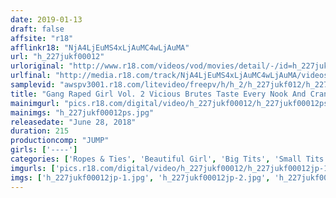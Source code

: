 ```yaml
---
date: 2019-01-13
draft: false
affsite: "r18"
afflinkr18: "NjA4LjEuMS4xLjAuMC4wLjAuMA"
url: "h_227jukf00012"
urloriginal: "http://www.r18.com/videos/vod/movies/detail/-/id=h_227jukf00012"
urlfinal: "http://media.r18.com/track/NjA4LjEuMS4xLjAuMC4wLjAuMA/videos/vod/movies/detail/-/id=h_227jukf00012"
samplevid: "awspv3001.r18.com/litevideo/freepv/h/h_2/h_227jukf012/h_227jukf012_dmb_w.mp4"
title: "Gang Raped Girl Vol. 2 Vicious Brutes Taste Every Nook And Cranny Of These Young Girls' Beautiful Bodies"
mainimgurl: "pics.r18.com/digital/video/h_227jukf00012/h_227jukf00012ps.jpg"
mainimgs: "h_227jukf00012ps.jpg"
releasedate: "June 28, 2018"
duration: 215
productioncomp: "JUMP"
girls: ['----']
categories: ['Ropes & Ties', 'Beautiful Girl', 'Big Tits', 'Small Tits', 'Youthful', 'Threesome / Foursome']
imgurls: ['pics.r18.com/digital/video/h_227jukf00012/h_227jukf00012jp-1.jpg', 'pics.r18.com/digital/video/h_227jukf00012/h_227jukf00012jp-2.jpg', 'pics.r18.com/digital/video/h_227jukf00012/h_227jukf00012jp-3.jpg', 'pics.r18.com/digital/video/h_227jukf00012/h_227jukf00012jp-4.jpg', 'pics.r18.com/digital/video/h_227jukf00012/h_227jukf00012jp-5.jpg', 'pics.r18.com/digital/video/h_227jukf00012/h_227jukf00012jp-6.jpg', 'pics.r18.com/digital/video/h_227jukf00012/h_227jukf00012jp-7.jpg', 'pics.r18.com/digital/video/h_227jukf00012/h_227jukf00012jp-8.jpg', 'pics.r18.com/digital/video/h_227jukf00012/h_227jukf00012jp-9.jpg', 'pics.r18.com/digital/video/h_227jukf00012/h_227jukf00012jp-10.jpg', 'pics.r18.com/digital/video/h_227jukf00012/h_227jukf00012jp-11.jpg', 'pics.r18.com/digital/video/h_227jukf00012/h_227jukf00012jp-12.jpg', 'pics.r18.com/digital/video/h_227jukf00012/h_227jukf00012jp-13.jpg', 'pics.r18.com/digital/video/h_227jukf00012/h_227jukf00012jp-14.jpg', 'pics.r18.com/digital/video/h_227jukf00012/h_227jukf00012jp-15.jpg', 'pics.r18.com/digital/video/h_227jukf00012/h_227jukf00012jp-16.jpg', 'pics.r18.com/digital/video/h_227jukf00012/h_227jukf00012jp-17.jpg', 'pics.r18.com/digital/video/h_227jukf00012/h_227jukf00012jp-18.jpg', 'pics.r18.com/digital/video/h_227jukf00012/h_227jukf00012jp-19.jpg', 'pics.r18.com/digital/video/h_227jukf00012/h_227jukf00012jp-20.jpg']
imgs: ['h_227jukf00012jp-1.jpg', 'h_227jukf00012jp-2.jpg', 'h_227jukf00012jp-3.jpg', 'h_227jukf00012jp-4.jpg', 'h_227jukf00012jp-5.jpg', 'h_227jukf00012jp-6.jpg', 'h_227jukf00012jp-7.jpg', 'h_227jukf00012jp-8.jpg', 'h_227jukf00012jp-9.jpg', 'h_227jukf00012jp-10.jpg', 'h_227jukf00012jp-11.jpg', 'h_227jukf00012jp-12.jpg', 'h_227jukf00012jp-13.jpg', 'h_227jukf00012jp-14.jpg', 'h_227jukf00012jp-15.jpg', 'h_227jukf00012jp-16.jpg', 'h_227jukf00012jp-17.jpg', 'h_227jukf00012jp-18.jpg', 'h_227jukf00012jp-19.jpg', 'h_227jukf00012jp-20.jpg']
---
```

